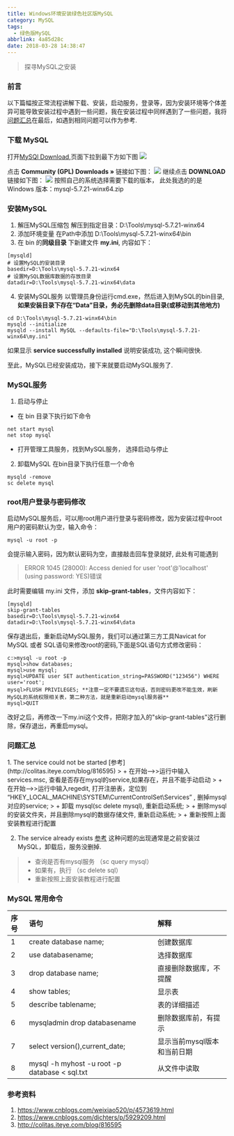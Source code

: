```yaml
---
title: Windows环境安装绿色社区版MySQL
category: MySQL
tags:
  - 绿色版MySQL
abbrlink: 4a85d28c
date: 2018-03-28 14:38:47
---
```


<blockquote class="blockquote-center">探寻MySQL之安装</blockquote>

### 前言
以下篇幅按正常流程讲解下载、安装，启动服务，登录等，因为安装环境等个体差异可能导致安装过程中遇到一些问题，我在安装过程中同样遇到了一些问题，我将<a href="#qa">问题汇总</a>在最后，如遇到相同问题可以作为参考.

### 下载 MySQL

打开[MySQl Download](https://www.mysql.com/downloads/),页面下拉到最下方如下图
<img itemprop="url image" src="/uploads/MySQL/mysql_download.png" />

<!--more-->
点击 **Community (GPL) Downloads »** 链接如下图：
<img itemprop="url image" src="/uploads/MySQL/mysql_download1.png"/>
继续点击 **DOWNLOAD** 链接如下图：
<img itemprop="url image" src="/uploads/MySQL/mysql_download2.png" />
按照自己的系统选择需要下载的版本， 此处我选的的是 Windows 版本：mysql-5.7.21-winx64.zip

### 安装MySQL
1. 解压MySQL压缩包
解压到指定目录：D:\Tools\mysql-5.7.21-winx64
2. 添加环境变量
在Path中添加 D:\Tools\mysql-5.7.21-winx64\bin
3. 在 bin 的**同级目录** 下新建文件 **my.ini**, 内容如下：
```mysql
[mysqld]
# 设置MySQL的安装目录
basedir=D:\Tools\mysql-5.7.21-winx64
# 设置MySQL数据库数据的存放目录
datadir=D:\Tools\mysql-5.7.21-winx64\data
```
4. 安装MySQL服务
以管理员身份运行cmd.exe，然后进入到MySQL的bin目录, **如果安装目录下存在“Data”目录，务必先删除data目录(或移动到其他地方)**
```shell
cd D:\Tools\mysql-5.7.21-winx64\bin
mysqld --initialize
mysqld --install MySQL --defaults-file="D:\Tools\mysql-5.7.21-winx64\my.ini"
```
如果显示 **service successfully installed** 说明安装成功, 这个瞬间很快.

至此，MySQL已经安装成功，接下来就要启动MySQL服务了.

### MySQL服务
1. 启动与停止
+ 在 bin 目录下执行如下命令
```mysql
net start mysql
net stop mysql
```
+ 打开管理工具服务，找到MySQL服务， 选择启动与停止
2. 卸载MySQL
在bin目录下执行任意一个命令
```mysql
mysqld -remove
sc delete mysql
```

### root用户登录与密码修改
启动MySQL服务后，可以用root用户进行登录与密码修改，因为安装过程中root用户的密码默认为空，输入命令：
```mysql
mysql -u root -p
```
会提示输入密码，因为默认密码为空，直接敲击回车登录就好, 此处有可能遇到
> ERROR 1045 (28000): Access denied for user 'root'@'localhost' (using password: YES)错误

此时需要编辑 my.ini 文件，添加 **skip-grant-tables**，文件内容如下：
```mysql
[mysqld]
skip-grant-tables
basedir=D:\Tools\mysql-5.7.21-winx64
datadir=D:\Tools\mysql-5.7.21-winx64\data
```
保存退出后，重新启动MySQL服务，我们可以通过第三方工具Navicat for MySQL 或者 SQL语句来修改root的密码,下面是SQL语句方式修改密码：
```mysql
c:>mysql -u root -p
mysql>show databases;
mysql>use mysql;
mysql>UPDATE user SET authentication_string=PASSWORD("123456") WHERE user='root';
mysql>FLUSH PRIVILEGES; **注意一定不要遗忘这句话，否则密码更改不能生效，刷新MySQL的系统权限相关表，第二种方法，就是重新启动mysql服务器**
mysql>QUIT
```
改好之后，再修改一下my.ini这个文件，把刚才加入的"skip-grant-tables"这行删除，保存退出，再重启mysql。

<h3 id="qa"> 问题汇总</h3>
1. The service could not be started [参考](http://colitas.iteye.com/blog/816595)
> + 在开始-->>运行中输入services.msc, 查看是否存在mysql的service,如果存在，并且不能手动启动
> + 在开始-->>运行中输入regedit, 打开注册表，定位到 “HKEY_LOCAL_MACHINE\SYSTEM\CurrentControlSet\Services” , 删掉mysql对应的service;
> + 卸载 mysql(sc delete mysql),  重新启动系统;
> + 删除mysql的安装文件夹，并且删除mysql的数据存储文件, 重新启动系统;
> + 重新按照上面安装教程进行配置

2. ​The service already exists [参考](https://www.cnblogs.com/dichters/p/5929209.html)
这种问题的出现通常是之前安装过 MySQL，卸载后，服务没删掉.
> + 查询是否有mysql服务 （sc query mysql）
> + 如果有，执行 （sc delete sql）
> + 重新按照上面安装教程进行配置

### MySQL 常用命令

| 序号      |     语句 |   解释   |
| :-------- | :--------| :------ |
| 1    |   create database name; |  创建数据库  |
| 2    |   use databasename; |  选择数据库  |
| 3    |   drop database name; |  直接删除数据库，不提醒  |
| 4    |   show tables; |  显示表  |
| 5    |   describe tablename; |  表的详细描述  |
| 6    |   mysqladmin drop databasename |  删除数据库前，有提示  |
| 7    |   select version(),current_date; |  显示当前mysql版本和当前日期  |
| 8    |   mysql -h myhost -u root -p database < sql.txt |  从文件中读取  |

### 参考资料
1. https://www.cnblogs.com/weixiao520/p/4573619.html
2. https://www.cnblogs.com/dichters/p/5929209.html
3. http://colitas.iteye.com/blog/816595

　　

　　

　　
